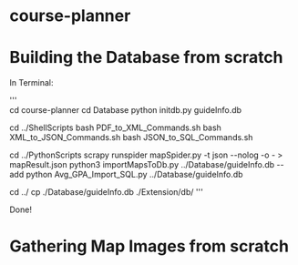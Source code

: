 # course-planner

# Building the Database from scratch

In Terminal:

'''    
cd course-planner
cd Database
python initdb.py guideInfo.db

cd ../ShellScripts
bash PDF_to_XML_Commands.sh
bash XML_to_JSON_Commands.sh
bash JSON_to_SQL_Commands.sh

cd ../PythonScripts
scrapy runspider mapSpider.py -t json --nolog -o - > mapResult.json
python3 importMapsToDb.py ../Database/guideInfo.db --add
python Avg_GPA_Import_SQL.py ../Database/guideInfo.db

cd ../
cp ./Database/guideInfo.db ./Extension/db/
'''

Done!


# Gathering Map Images from scratch
